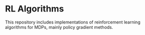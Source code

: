 # RL Algorithms

This repository includes implementations of reinforcement learning algorithms for MDPs, mainly policy gradient methods.